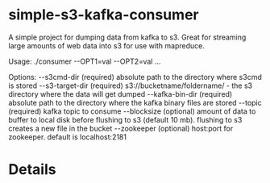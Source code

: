 simple-s3-kafka-consumer
========================

A simple project for dumping data from kafka to s3. Great for streaming large amounts of web data into s3 for use with mapreduce.

Usage: ./consumer --OPT1=val --OPT2=val ...

Options:
  --s3cmd-dir           (required) absolute path to the directory where s3cmd is stored
  --s3-target-dir       (required) s3://bucketname/foldername/ - the s3 directory where the data will get dumped
  --kafka-bin-dir       (required) absolute path to the directory where the kafka binary files are stored
  --topic               (required) kafka topic to consume
  --blocksize           (optional) amount of data to buffer to local disk before flushing to s3 (default 10 mb). flushing 
                                   to s3 creates a new file in the bucket
  --zookeeper           (optional) host:port for zookeeper. default is localhost:2181

Details
========================
